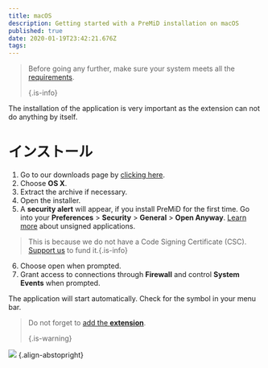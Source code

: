 ```yaml
---
title: macOS
description: Getting started with a PreMiD installation on macOS
published: true
date: 2020-01-19T23:42:21.676Z
tags:
---
```


> Before going any further, make sure your system meets all the [requirements](/install/requirements). 
> 
> {.is-info}

The installation of the application is very important as the extension can not do anything by itself.

# インストール
1. Go to our downloads page by [clicking here](https://premid.app/downloads).
2. Choose **OS X**.
3. Extract the archive if necessary.
4. Open the installer.
5. A **security alert** will appear, if you install PreMiD for the first time. Go into your **Preferences** > **Security** > **General** > **Open Anyway**. [Learn more](https://support.apple.com/guide/mac-help/open-a-mac-app-from-an-unidentified-developer-mh40616/mac) about unsigned applications.
> This is because we do not have a Code Signing Certificate (CSC). [Support us](https://www.patreon.com/Timeraa) to fund it.{.is-info}
6. Choose open when prompted.
7. Grant access to connections through **Firewall** and control **System Events** when prompted.

The application will start automatically. Check for the symbol in your menu bar.

> Do not forget to [add the **extension**](/install). 
> 
> {.is-warning}

![](https://img.icons8.com/color/2x/mac-logo.png) {.align-abstopright}